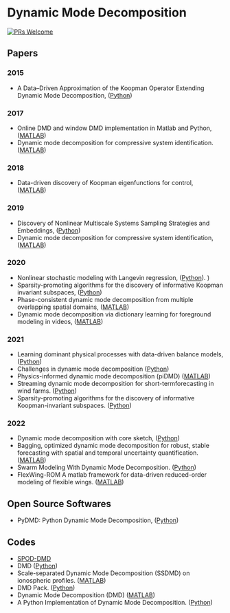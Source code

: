 # Dynamic Mode Decomposition

[![PRs Welcome](https://img.shields.io/badge/PRs-welcome-brightgreen.svg?style=flat-square)](http://makeapullrequest.com)


## Papers

### 2015
* A Data–Driven Approximation of the Koopman Operator Extending Dynamic Mode Decomposition, ([Python](https://github.com/dynamicslab/pykoopman))

### 2017
* Online DMD and window DMD implementation in Matlab and Python, ([MATLAB](https://github.com/haozhg/odmd)) 
* Dynamic mode decomposition for compressive system identification. ([MATLAB](https://github.com/zhbai/cDMDc))

### 2018
* Data-driven discovery of Koopman eigenfunctions for control, ([MATLAB](https://github.com/eurika-kaiser/KRONIC))

### 2019
* Discovery of Nonlinear Multiscale Systems Sampling Strategies and Embeddings, ([Python](https://github.com/kpchamp/MultiscaleDiscovery))
* Dynamic mode decomposition for compressive system identification, ([MATLAB](https://github.com/eurika-kaiser/cDMDc))

### 2020
* Nonlinear stochastic modeling with Langevin regression, ([Python](https://github.com/dynamicslab/langevin-regression)).
)
* Sparsity-promoting algorithms for the discovery of informative Koopman invariant subspaces, ([Python](https://github.com/pswpswpsw/SKDMD))
* Phase-consistent dynamic mode decomposition from multiple overlapping spatial domains, ([MATLAB](https://github.com/nairaditya/Phase_consistent_DMD))
* Dynamic mode decomposition via dictionary learning for foreground modeling in videos, ([MATLAB](https://github.com/Israr-r/dl-DMD-CVIU2020))

### 2021
* Learning dominant physical processes with data-driven balance models, ([Python](https://github.com/dynamicslab/dominant-balance))
* Challenges in dynamic mode decomposition ([Python](https://deepblue.lib.umich.edu/data/concern/data_sets/cz30ps88z))
* Physics-informed dynamic mode decomposition (piDMD) ([MATLAB](https://github.com/baddoo/piDMD))
* Streaming dynamic mode decomposition for short-termforecasting in wind farms. ([Python](https://github.com/jaimeliew1/Streaming-DMD))
* Sparsity-promoting algorithms for the discovery of informative Koopman-invariant subspaces. ([Python](https://github.com/pswpswpsw/SKDMD))


### 2022
* Dynamic mode decomposition with core sketch, ([Python](https://github.com/Shady-Ahmed/SketchyDMD))
* Bagging, optimized dynamic mode decomposition for robust, stable forecasting with spatial and temporal uncertainty quantification. ([MATLAB](https://github.com/dsashid/BOP-DMD))
* Swarm Modeling With Dynamic Mode Decomposition. ([Python](https://github.com/e-vic/swarmDMD))
* FlexWing-ROM A matlab framework for data-driven reduced-order modeling of flexible wings. ([MATLAB](https://github.com/urban-fasel/FlexWingROM))


## Open Source Softwares
* PyDMD: Python Dynamic Mode Decomposition, ([Python](https://github.com/mathLab/PyDMD))


## Codes
* [SPOD-DMD](https://github.com/xuanshi123/SPOD-DMD)
* DMD ([Python](https://github.com/hanyoseob/python-DMD))
* Scale-separated Dynamic Mode Decomposition (SSDMD) on ionospheric profiles. ([MATLAB](https://github.com/JayLago/SSDMD-Ionosphere))
* DMD Pack. ([Python](https://github.com/erichson/DMDpack))
* Dynamic Mode Decomposition (DMD) ([MATLAB](https://github.com/hanyoseob/matlab-DMD))
* A Python Implementation of Dynamic Mode Decomposition. ([Python](https://github.com/mukappalambda/Dynamic-Mode-Decomposition))
